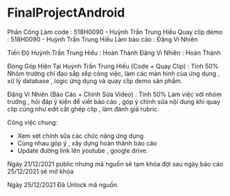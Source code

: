 # FinalProjectAndroid
Phân Công
Làm code : 518H0090 - Huỳnh Trần Trung Hiếu 
Quay clip demo : 518H0090 - Huỳnh Trần Trung Hiếu 
Làm báo cáo : Đặng Vi Nhiên

Tiến Độ
Huỳnh Trần Trung Hiếu : Hoàn Thành
Đặng Vi Nhiên : Hoàn Thành

Đòng Góp Hiện Tại
Huỳnh Trần Trung Hiếu (Code + Quay Clip) : Tính 50%
Nhóm trưởng chỉ đạo sắp xếp công việc, làm các màn hình của ứng dụng , xử lý database , logic ứng dụng và quay clip demo sản phẩm.

Đặng Vi Nhiên (Báo Cáo + Chỉnh Sửa Video) : Tính 50%
Làm việc với nhóm trưởng , hỏi đáp ý kiến để viết báo cáo , góp ý chỉnh sửa nội dung khi quay clip cũng như edit cắt ghép clip , làm đánh giá rubric.

Công việc chung:
- Xem xét chỉnh sửa các chức năng ứng dụng
- Cùng nhau góp ý , xây dựng hoàn thành báo cáo
- Update đường link lên youtube , google drive.

Ngày 21/12/2021 public nhưng mã nguồn sẽ tạm khóa đợi sau ngày báo cáo 25/12/2021 sẽ mở khóa

Ngày 25/12/2021 Đã Unlock mã nguồn.
